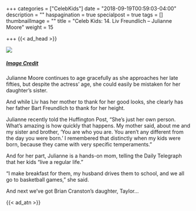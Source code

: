 +++
categories = ["CelebKids"]
date = "2018-09-19T00:59:03-04:00"
description = ""
haspagination = true
specialpost = true
tags = []
thumbnailImage = ""
title = "Celeb Kids: 14. Liv Freundlich – Julianne Moore"
weight = 15

+++
{{< ad_head >}}

![](/uploads/12.jpg)
##### [_Image Credit_](http://americanupbeat.com/kids-of-famous-parents-where-are-they-now/14/)

Julianne Moore continues to age gracefully as she approaches her late fifties, but despite the actress’ age, she could easily be mistaken for her daughter’s sister.

And while Liv has her mother to thank for her good looks, she clearly has her father Bart Freundlich to thank for her height.

Julianne recently told the Huffington Post, “She’s just her own person. What’s amazing is how quickly that happens. My mother said, about me and my sister and brother, ‘You are who you are. You aren’t any different from the day you were born.’ I remembered that distinctly when my kids were born, because they came with very specific temperaments.”

And for her part, Julianne is a hands-on mom, telling the Daily Telegraph that her kids “live a regular life.”

“I make breakfast for them, my husband drives them to school, and we all go to basketball games,” she said.

And next we’ve got Brian Cranston’s daughter, Taylor…

{{< ad_atn >}}
